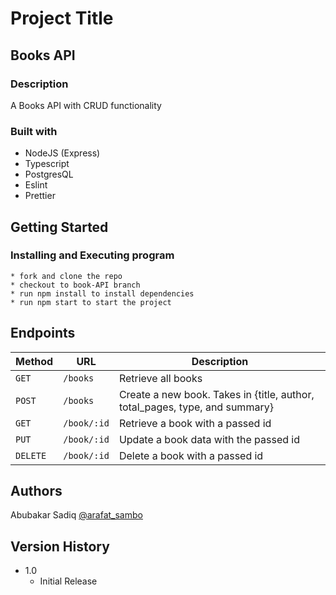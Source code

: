 # Project Title

## Books API

### Description

A Books API with CRUD functionality

### Built with

* NodeJS (Express) 
* Typescript
* PostgresQL
* Eslint
* Prettier

## Getting Started
### Installing and Executing program

```
* fork and clone the repo
* checkout to book-API branch
* run npm install to install dependencies
* run npm start to start the project
```

## Endpoints
| Method   | URL           | Description                              | 
| -------- | --------------| ---------------------------------------- | 
| `GET`    | `/books`      | Retrieve all books |
| `POST`   | `/books`      | Create a new book. Takes in {title, author, total_pages, type, and summary} | 
| `GET`    | `/book/:id`   | Retrieve a book with a passed id |
| `PUT`  | `/book/:id`     | Update a book data with the passed id |
| `DELETE` | `/book/:id`   | Delete a book with a passed id |

## Authors
Abubakar Sadiq [@arafat_sambo](https://twitter.com/arafat_sambo)

## Version History

* 1.0
    * Initial Release


<!-- ## Acknowledgments -->
<!-- * [awesome-readme](https://github.com/matiassingers/awesome-readme) -->
